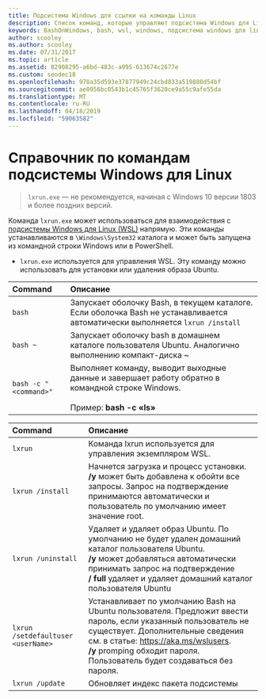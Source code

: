 ```yaml
---
title: Подсистема Windows для ссылки на команды Linux
description: Список команд, которые управляют подсистема Windows для Linux
keywords: BashOnWindows, bash, wsl, windows, подсистема windows для linux, windowssubsystem, ubuntu
author: scooley
ms.author: scooley
ms.date: 07/31/2017
ms.topic: article
ms.assetid: 82908295-a6bd-483c-a995-613674c2677e
ms.custom: seodec18
ms.openlocfilehash: 978a35d593e37877949c24cbd833a519888d54bf
ms.sourcegitcommit: ae0956bc0543b1c45765f3620ce9a55c9afe55da
ms.translationtype: MT
ms.contentlocale: ru-RU
ms.lasthandoff: 04/18/2019
ms.locfileid: "59063582"
---
```

# <a name="command-reference-for-windows-subsystem-for-linux"></a>Справочник по командам подсистемы Windows для Linux

> `lxrun.exe` — не рекомендуется, начиная с Windows 10 версии 1803 и более поздних версий.

Команда `lxrun.exe` может использоваться для взаимодействия с [подсистемы Windows для Linux (WSL)](https://msdn.microsoft.com/en-us/commandline/wsl/faq#what-windows-subsystem-for-linux-wsl-) напрямую.  Эти команды устанавливаются в `\Windows\System32` каталога и может быть запущена из командной строки Windows или в PowerShell.

* `lxrun.exe` используется для управления WSL.  Эту команду можно использовать для установки или удаления образа Ubuntu.


| Command                     | Описание                     |
|:----------------------------|:---------------------------|
| `bash`                      | Запускает оболочку Bash, в текущем каталоге.  Если оболочка Bash не устанавливается автоматически выполняется `lxrun /install` |
| `bash ~`                    | Запускает оболочку bash в домашнем каталоге пользователя Ubuntu.  Аналогично выполнению компакт-диска ~            |
| `bash -c "<command>"`       | Выполняет команду, выводит выходные данные и завершает работу обратно в командной строке Windows. <br/> <br/> Пример: **bash -c «ls»** |

<p>

| Command                     | Описание                     |
|:----------------------------|:---------------------------|
| `lxrun`                     | Команда lxrun используется для управления экземпляром WSL. |
| `lxrun /install`            | Начнется загрузка и процесс установки. <br/> **/y** может быть добавлена к обойти все запросы.  Запрос на подтверждение принимаются автоматически и пользователь по умолчанию имеет значение root.          |
| `lxrun /uninstall`          | Удаляет и удаляет образ Ubuntu.  По умолчанию не будет удален домашний каталог пользователя Ubuntu. <br/> **/y** может добавляться автоматически принимать запрос на подтверждение <br/>**/ full** удаляет и удаляет домашний каталог пользователя Ubuntu         |
| `lxrun /setdefaultuser <userName>`     | Устанавливает по умолчанию Bash на Ubuntu пользователя. Предложит ввести пароль, если указанный пользователь не существует.  Дополнительные сведения см. в статье: https://aka.ms/wslusers. <br/> **/y** promping обходит пароля.  Пользователь будет создаваться без пароля.|
| `lxrun /update`            | Обновляет индекс пакета подсистемы          |
